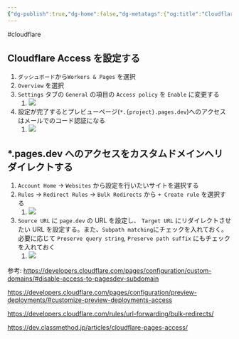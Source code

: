 ```yaml
---
{"dg-publish":true,"dg-home":false,"dg-metatags":{"og:title":"Cloudflare Pages の *.pages.dev のプレビューアクセスを無効にする","og:image":"https://raw.githubusercontent.com/konnta0/blog2/refs/heads/main/konnta0.jpg","twitter:card":"summary","twitter:title":"Cloudflare Pages の *.pages.dev のプレビューアクセスを無効にする","twitter:image":"https://raw.githubusercontent.com/konnta0/blog2/refs/heads/main/konnta0.jpg","twitter:site":"@konnta0"},"permalink":"/Engineering/Cludflare/Cloudflare Pages の *.pages.dev のプレビューアクセスを無効にする/","metatags":{"og:title":"Cloudflare Pages の *.pages.dev のプレビューアクセスを無効にする","og:image":"https://raw.githubusercontent.com/konnta0/blog2/refs/heads/main/konnta0.jpg","twitter:card":"summary","twitter:title":"Cloudflare Pages の *.pages.dev のプレビューアクセスを無効にする","twitter:image":"https://raw.githubusercontent.com/konnta0/blog2/refs/heads/main/konnta0.jpg","twitter:site":"@konnta0"},"dgPassFrontmatter":true,"created":"2025-01-31T12:15:31.742+09:00"}
---
```


#cloudflare 
## Cloudflare Access を設定する
1. `ダッシュボード`から`Workers & Pages` を選択
2. `Overview` を選択
3. `Settings` タブの `General` の項目の `Access policy` を `Enable` に変更する
	1. ![](/img/user/Engineering/Cludflare/Cloudflare-Pages-.pages.dev-access.png)
4. 設定が完了するとプレビューページ(`*.{project}.pages.dev`)へのアクセスはメールでのコード認証になる
	1. ![](/img/user/Engineering/Cludflare/Cloudflare-Pages-.pages.dev-access-01.png)

## \*.pages.dev へのアクセスをカスタムドメインへリダイレクトする
1. `Account Home` -> `Websites` から設定を行いたいサイトを選択する
2. `Rules` -> `Redirect Rules` -> `Bulk Redirects` から `+ Create rule` を選択する
	1. ![](/img/user/Engineering/Cludflare/Cloudflare-Pages-.pages.dev-access-03.png)
3. `Source URL` に `page.dev` の URL を設定し、 `Target URL` にリダイレクトさせたい URL を設定する。また、`Subpath matching`にチェックを入れておく。必要に応じて `Preserve query string`, `Preserve path suffix` にもチェックを入れておく
	1. ![](/img/user/Engineering/Cludflare/Cloudflare-Pages-.pages.dev-access-02.png)


参考:
https://developers.cloudflare.com/pages/configuration/custom-domains/#disable-access-to-pagesdev-subdomain

https://developers.cloudflare.com/pages/configuration/preview-deployments/#customize-preview-deployments-access

https://developers.cloudflare.com/rules/url-forwarding/bulk-redirects/

https://dev.classmethod.jp/articles/cloudflare-pages-access/